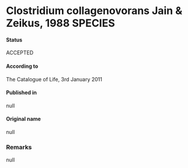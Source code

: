 # Clostridium collagenovorans Jain & Zeikus, 1988 SPECIES

#### Status
ACCEPTED

#### According to
The Catalogue of Life, 3rd January 2011

#### Published in
null

#### Original name
null

### Remarks
null